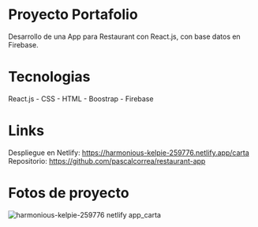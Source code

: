 # Proyecto  Portafolio

Desarrollo de una App para Restaurant con React.js, con base datos en Firebase.

# Tecnologias

React.js - CSS - HTML - Boostrap - Firebase

# Links

Despliegue en Netlify: https://harmonious-kelpie-259776.netlify.app/carta
Repositorio: https://github.com/pascalcorrea/restaurant-app

# Fotos de proyecto 

![harmonious-kelpie-259776 netlify app_carta](https://user-images.githubusercontent.com/98128852/236029308-361f0d95-1f05-44d1-81fd-d90de4df233b.png)
